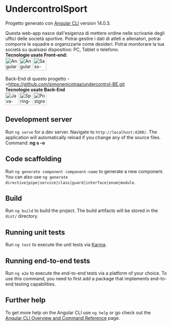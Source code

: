 # UndercontrolSport

Progetto generato con [Angular CLI](https://github.com/angular/angular-cli) version 14.0.3.

Questa web-app nasce dall'esigenza di mettere ordine nelle scrivanie degli uffici delle società sportive. Potrai gestire i dati di atleti e allenatori, potrai comporre le squadre e organizzarle come desideri.
Potrai monitorare la tua società su qualsiasi dispositivo: PC, Tablet o telefono.</br>
<strong>Tecnologie usate Front-end:</strong></br>
<img src="https://user-images.githubusercontent.com/104636288/199508866-bc43861e-183c-443c-baa3-d6cc3fdc08f7.png" width="40px" height="40px" alt="Angular-Logo">
<img src="https://user-images.githubusercontent.com/104636288/199511606-94aec76a-e015-4695-9c70-6f9b8fece6c5.png" width="40px" height="40px" alt="AngularMaterial-Logo">
<img src="https://user-images.githubusercontent.com/104636288/199512075-150cc2a6-2fdc-4d81-a5de-08f83ef0385e.png" width="40px" height="40px" alt="Sass-Logo">

Back-End di questo progetto ->https://github.com/simonenicotraa/undercontrol-BE.git</br>
  <strong>Tecnologie usate Back-End </strong></br>
<img src="https://user-images.githubusercontent.com/104636288/199513032-517673ed-ea69-44a9-8614-77bae516808b.png" width="40px" height="40px" alt="Java-logo">
<img src="https://user-images.githubusercontent.com/104636288/199512940-7db0ff07-c727-48b3-b2d9-acb992357cda.png" width="40px" height="40px" alt="Spring-Logo">
<img src="https://user-images.githubusercontent.com/104636288/199512976-7b769c16-944f-4d8b-8cd4-89d10bbc402d.png" width="40px" height="40px" alt="Postgresql-logo">


## Development server

Run `ng serve` for a dev server. Navigate to `http://localhost:4200/`. The application will automatically reload if you change any of the source files.</br>
Command: <strong>ng s -o</strong>

## Code scaffolding

Run `ng generate component component-name` to generate a new component. You can also use `ng generate directive|pipe|service|class|guard|interface|enum|module`.

## Build

Run `ng build` to build the project. The build artifacts will be stored in the `dist/` directory.

## Running unit tests

Run `ng test` to execute the unit tests via [Karma](https://karma-runner.github.io).

## Running end-to-end tests

Run `ng e2e` to execute the end-to-end tests via a platform of your choice. To use this command, you need to first add a package that implements end-to-end testing capabilities.

## Further help

To get more help on the Angular CLI use `ng help` or go check out the [Angular CLI Overview and Command Reference](https://angular.io/cli) page.
